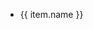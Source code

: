 <div class="table-of-contents">
  <ul>
    <li v-for="(item, index) in contents" :key="index">
      <a :href="item.path">{{ item.name }}</a>
    </li>
  </ul>
</div>

<script>
export default {
  data(){
    return {
      contents: []
    }
  },

  created(){
    let arr = require.context("./", true, /^(?!\.\/README\.md$).+\.md$/).keys();
    this.contents = arr.map(item => {
      let name = item.match(/(?<=\.\/)([\s\S]*)(?=\.md)/)[0]
      return {
        name,
        path: './' + name + '.html'
      }
    })
  }
}
</script>
